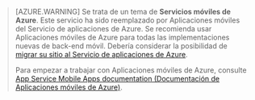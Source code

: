 <style>
.note.note-warning {
    background-color: #e3dc6c !important;
}
</style>

>[AZURE.WARNING] Se trata de un tema de **Servicios móviles de Azure**. Este servicio ha sido reemplazado por Aplicaciones móviles del Servicio de aplicaciones de Azure. Se recomienda usar Aplicaciones móviles de Azure para todas las implementaciones nuevas de back-end móvil. Debería considerar la posibilidad de [migrar su sitio al Servicio de aplicaciones de Azure](../articles/app-service-mobile/app-service-mobile-migrating-from-mobile-services.md).
>
> Para empezar a trabajar con Aplicaciones móviles de Azure, consulte [App Service Mobile Apps documentation (Documentación de Aplicaciones móviles de Azure)](/documentation/learning-paths/appservice-mobileapps/).

<!---HONumber=AcomDC_0309_2016-->